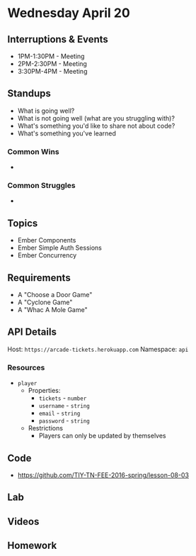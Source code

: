 # Wednesday April 20

## Interruptions & Events

* 1PM-1:30PM - Meeting
* 2PM-2:30PM - Meeting
* 3:30PM-4PM - Meeting

## Standups

* What is going well?
* What is not going well (what are you struggling with)?
* What's something you'd like to share not about code?
* What's something you've learned

### Common Wins

*

### Common Struggles

*

## Topics

- Ember Components
- Ember Simple Auth Sessions
- Ember Concurrency

## Requirements

- A "Choose a Door Game"
- A "Cyclone Game"
- A "Whac A Mole Game"

## API Details

Host: `https://arcade-tickets.herokuapp.com`
Namespace: `api`

### Resources

* `player`
  - Properties:
    * `tickets` - `number`
    * `username` - `string`
    * `email` - `string`
    * `password` - `string`
  - Restrictions
    * Players can only be updated by themselves

## Code

* https://github.com/TIY-TN-FEE-2016-spring/lesson-08-03

## Lab


## Videos


## Homework
